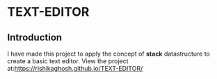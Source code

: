 # TEXT-EDITOR
## Introduction
I have made this project to apply the concept of **stack** datastructure to create a basic text editor.
View the project at:https://rishikaghosh.github.io/TEXT-EDITOR/
